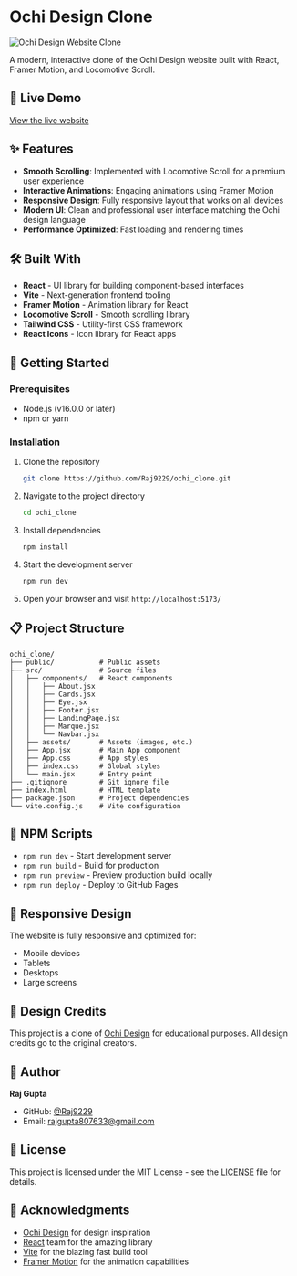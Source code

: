 # Ochi Design Clone

![Ochi Design Website Clone](https://i.imgur.com/XYrEZb8.png)

A modern, interactive clone of the Ochi Design website built with React, Framer Motion, and Locomotive Scroll.

## 🔗 Live Demo

[View the live website](https://raj9229.github.io/ochi_clone/)

## ✨ Features

- **Smooth Scrolling**: Implemented with Locomotive Scroll for a premium user experience
- **Interactive Animations**: Engaging animations using Framer Motion
- **Responsive Design**: Fully responsive layout that works on all devices
- **Modern UI**: Clean and professional user interface matching the Ochi design language
- **Performance Optimized**: Fast loading and rendering times

## 🛠️ Built With

- **React** - UI library for building component-based interfaces
- **Vite** - Next-generation frontend tooling
- **Framer Motion** - Animation library for React
- **Locomotive Scroll** - Smooth scrolling library
- **Tailwind CSS** - Utility-first CSS framework
- **React Icons** - Icon library for React apps

## 🚀 Getting Started

### Prerequisites

- Node.js (v16.0.0 or later)
- npm or yarn

### Installation

1. Clone the repository
   ```bash
   git clone https://github.com/Raj9229/ochi_clone.git
   ```

2. Navigate to the project directory
   ```bash
   cd ochi_clone
   ```

3. Install dependencies
   ```bash
   npm install
   ```

4. Start the development server
   ```bash
   npm run dev
   ```

5. Open your browser and visit `http://localhost:5173/`

## 📋 Project Structure

```
ochi_clone/
├── public/           # Public assets
├── src/              # Source files
│   ├── components/   # React components
│   │   ├── About.jsx
│   │   ├── Cards.jsx
│   │   ├── Eye.jsx
│   │   ├── Footer.jsx
│   │   ├── LandingPage.jsx
│   │   ├── Marque.jsx
│   │   └── Navbar.jsx
│   ├── assets/       # Assets (images, etc.)
│   ├── App.jsx       # Main App component
│   ├── App.css       # App styles
│   ├── index.css     # Global styles
│   └── main.jsx      # Entry point
├── .gitignore        # Git ignore file
├── index.html        # HTML template
├── package.json      # Project dependencies
└── vite.config.js    # Vite configuration
```

## 🔧 NPM Scripts

- `npm run dev` - Start development server
- `npm run build` - Build for production
- `npm run preview` - Preview production build locally
- `npm run deploy` - Deploy to GitHub Pages

## 📱 Responsive Design

The website is fully responsive and optimized for:
- Mobile devices
- Tablets
- Desktops
- Large screens

## 🎨 Design Credits

This project is a clone of [Ochi Design](https://ochi.design/) for educational purposes. All design credits go to the original creators.

## 👤 Author

**Raj Gupta**

- GitHub: [@Raj9229](https://github.com/Raj9229)
- Email: [rajgupta807633@gmail.com](mailto:rajgupta807633@gmail.com)

## 📄 License

This project is licensed under the MIT License - see the [LICENSE](LICENSE) file for details.

## 🙏 Acknowledgments

- [Ochi Design](https://ochi.design/) for design inspiration
- [React](https://reactjs.org/) team for the amazing library
- [Vite](https://vitejs.dev/) for the blazing fast build tool
- [Framer Motion](https://www.framer.com/motion/) for the animation capabilities

